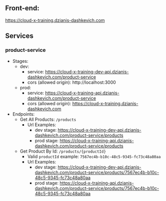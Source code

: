 
## Front-end:
https://cloud-x-training.dzianis-dashkevich.com

## Services

### product-service

- Stages:
  - dev: 
    - service: https://cloud-x-training-dev-api.dzianis-dashkevich.com/product-service
    - cors (allowed origin): http://localhost:3000
  - prod: 
    - service: https://cloud-x-training-api.dzianis-dashkevich.com/product-service
    - cors (allowed origin): https://cloud-x-training.dzianis-dashkevich.com
- Endpoints:
  - Get All Products: `/products`
    - Url Examples:
      - dev stage: https://cloud-x-training-dev-api.dzianis-dashkevich.com/product-service/products
      - prod stage: https://cloud-x-training-api.dzianis-dashkevich.com/product-service/products
  - Get Product By Id: `/products/{productId}`
    - Valid `productId` example: `7567ec4b-b10c-48c5-9345-fc73c48a80aa`
    - Url Examples:
      - dev stage: https://cloud-x-training-dev-api.dzianis-dashkevich.com/product-service/products/7567ec4b-b10c-48c5-9345-fc73c48a80aa
      - prod stage: https://cloud-x-training-api.dzianis-dashkevich.com/product-service/products/7567ec4b-b10c-48c5-9345-fc73c48a80aa

